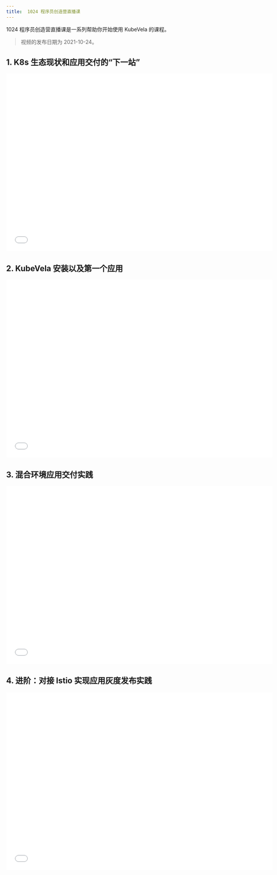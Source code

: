 ```yaml
---
title:  1024 程序员创造营直播课
---
```


1024 程序员创造营直播课是一系列帮助你开始使用 KubeVela 的课程。

> 视频的发布日期为 2021-10-24。

## 1. K8s 生态现状和应用交付的“下一站”

<iframe height="480" width="720" src="//player.bilibili.com/player.html?aid=293837622&bvid=BV1SF411e76U&cid=432099202&page=1&high_quality=1" scrolling="no" border="0" frameborder="no" framespacing="0" allowfullscreen="true"> </iframe>

## 2. KubeVela 安装以及第一个应用

<iframe height="480" width="720" src="//player.bilibili.com/player.html?aid=378847601&bvid=BV12f4y1M7NP&cid=432100637&page=1&high_quality=1" scrolling="no" border="0" frameborder="no" framespacing="0" allowfullscreen="true"> </iframe>

## 3. 混合环境应用交付实践

<iframe height="480" width="720" src="//player.bilibili.com/player.html?aid=676288335&bvid=BV1uU4y1c7MM&cid=432635686&page=1&high_quality=1" scrolling="no" border="0" frameborder="no" framespacing="0" allowfullscreen="true"> </iframe>

## 4. 进阶：对接 Istio 实现应用灰度发布实践

<iframe height="480" width="720" src="//player.bilibili.com/player.html?aid=933940688&bvid=BV1HT4y1d7yx&cid=435773793&page=1&high_quality=1" scrolling="no" border="0" frameborder="no" framespacing="0" allowfullscreen="true"> </iframe>